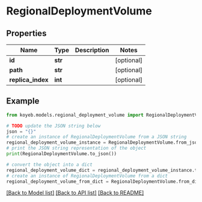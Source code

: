 # RegionalDeploymentVolume


## Properties

Name | Type | Description | Notes
------------ | ------------- | ------------- | -------------
**id** | **str** |  | [optional] 
**path** | **str** |  | [optional] 
**replica_index** | **int** |  | [optional] 

## Example

```python
from koyeb.models.regional_deployment_volume import RegionalDeploymentVolume

# TODO update the JSON string below
json = "{}"
# create an instance of RegionalDeploymentVolume from a JSON string
regional_deployment_volume_instance = RegionalDeploymentVolume.from_json(json)
# print the JSON string representation of the object
print(RegionalDeploymentVolume.to_json())

# convert the object into a dict
regional_deployment_volume_dict = regional_deployment_volume_instance.to_dict()
# create an instance of RegionalDeploymentVolume from a dict
regional_deployment_volume_from_dict = RegionalDeploymentVolume.from_dict(regional_deployment_volume_dict)
```
[[Back to Model list]](../README.md#documentation-for-models) [[Back to API list]](../README.md#documentation-for-api-endpoints) [[Back to README]](../README.md)


